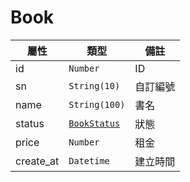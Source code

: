 # Book

|屬性       |類型             |備註
|----------|-----------------|-------------------
|id        |`Number`         |ID
|sn        |`String(10)`     |自訂編號
|name      |`String(100)`    |書名
|status    |[`BookStatus`](/enum/BookStatus.md)|狀態
|price     |`Number`         |租金
|create_at |`Datetime`       |建立時間
